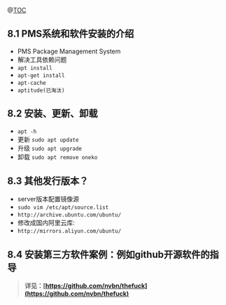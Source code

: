 ﻿@[TOC](目录)

## 8.1 PMS系统和软件安装的介绍

 - PMS Package Management System
 - 解决工具依赖问题
 - `apt install`
 - `apt-get install`
 - `apt-cache`
 - `aptitude(已淘汰)`

## 8.2 安装、更新、卸载

 - `apt -h`
 - 更新 `sudo apt update`
 - 升级 `sudo apt upgrade`
 - 卸载 `sudo apt remove oneko`

## 8.3 其他发行版本？

 - server版本配置镜像源
 - `sudo vim /etc/apt/source.list`
 - `http://archive.ubuntu.com/ubuntu/`
 - 修改成国内阿里云库:
 - `http://mirrors.aliyun.com/ubuntu/`

## 8.4 安装第三方软件案例：例如github开源软件的指导

> **详见：[https://github.com/nvbn/thefuck](https://github.com/nvbn/thefuck)**

